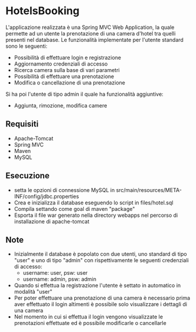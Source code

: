 # HotelsBooking

L'applicazione realizzata è una Spring MVC Web Application, la quale permette ad un utente la prenotazione di una camera d'hotel tra quelli presenti nel database. Le funzionalità implementate per l'utente standard sono le seguenti:

- Possibilità di effettuare login e registrazione
- Aggiornamento credenziali di accesso
- Ricerca camera sulla base di vari parametri
- Possibilità di effettuare una prenotazione
- Modifica o cancellazione di una prenotazione

Si ha poi l'utente di tipo admin il quale ha funzionalità aggiuntive:
- Aggiunta, rimozione, modifica camere

## Requisiti
- Apache-Tomcat
- Spring MVC
- Maven
- MySQL


## Esecuzione
- setta le opzioni di connessione MySQL in src/main/resources/META-INF/config/jdbc.properties
- Crea e inizializza il database eseguendo lo script in files/hotel.sql
- Compila settando come goal di maven "package"
- Esporta il file war generato nella directory webapps nel percorso di installazione di apache-tomcat

## Note
- Inizialmente il database è popolato con due utenti, uno standard di tipo "user" e uno di tipo "admin" con rispettivamente le seguenti credenziali di accesso:
  - username: user, psw: user
  - username: admin, psw: admin
- Quando si effettua la registrazione l'utente è settato in automatico in modalità "user"
- Per poter effettuare una prenotazione di una camera è necessario prima aver effettuato il login altimenti è possibile solo visualizzare i dettagli di una camera
- Nel momento in cui si effettua il login vengono visualizzate le prenotazioni effettuate ed è possibile modificarle o cancellarle
